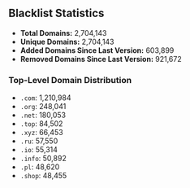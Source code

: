 ## Blacklist Statistics

- **Total Domains:** 2,704,143
- **Unique Domains:** 2,704,143
- **Added Domains Since Last Version:** 603,899
- **Removed Domains Since Last Version:** 921,672

### Top-Level Domain Distribution

-  `.com`: 1,210,984
-  `.org`: 248,041
-  `.net`: 180,053
-  `.top`: 84,502
-  `.xyz`: 66,453
-  `.ru`: 57,550
-  `.io`: 55,314
-  `.info`: 50,892
-  `.pl`: 48,620
-  `.shop`: 48,455
